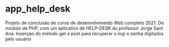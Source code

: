 # app_help_desk
 Projeto de conclusão de curso de desenvolvimento Web completo 2021. Do módulo de PHP, com um aplicativo de HELP-DESK do professor Jorge Sant Ana.
 Inserção do método get e post para recuperar o logi e senha digitados pelo usuário
